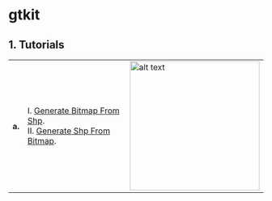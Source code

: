 # gtkit

## 1. Tutorials
<table>
    <tr>
        <th>a.</th>
        <td>
            I. <a href="tutorials/shpToBitmap.ipynb">Generate Bitmap From Shp</a>.
            <br>
            II. <a href="tutorials/bitmapToShp.ipynb">Generate Shp From Bitmap</a>.
        </td>
        <td>
            <img src="https://github.com/fuzailpalnak/gtkit/assets/24665570/c6927658-2911-49fd-ab57-e387a6554513" alt="alt text" width="256" height="256">
        </td>
    </tr>
</table>